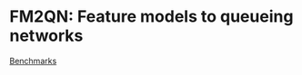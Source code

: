# FM2QN: Feature models to queueing networks

[Benchmarks](https://github.com/ERATOMMSD/fm2qn/raw/master/fm2qn.exps/benchmarks.zip)
